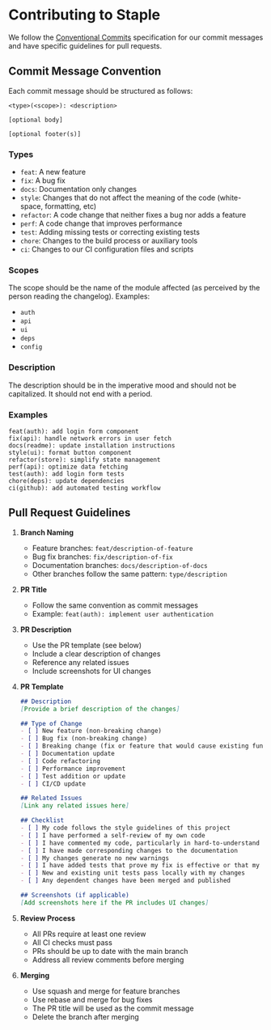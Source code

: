 # Contributing to Staple

We follow the [Conventional Commits](https://www.conventionalcommits.org/) specification for our commit messages and have specific guidelines for pull requests.

## Commit Message Convention

Each commit message should be structured as follows:

```
<type>(<scope>): <description>

[optional body]

[optional footer(s)]
```

### Types

- `feat`: A new feature
- `fix`: A bug fix
- `docs`: Documentation only changes
- `style`: Changes that do not affect the meaning of the code (white-space, formatting, etc)
- `refactor`: A code change that neither fixes a bug nor adds a feature
- `perf`: A code change that improves performance
- `test`: Adding missing tests or correcting existing tests
- `chore`: Changes to the build process or auxiliary tools
- `ci`: Changes to our CI configuration files and scripts

### Scopes

The scope should be the name of the module affected (as perceived by the person reading the changelog). Examples:
- `auth`
- `api`
- `ui`
- `deps`
- `config`

### Description

The description should be in the imperative mood and should not be capitalized. It should not end with a period.

### Examples

```
feat(auth): add login form component
fix(api): handle network errors in user fetch
docs(readme): update installation instructions
style(ui): format button component
refactor(store): simplify state management
perf(api): optimize data fetching
test(auth): add login form tests
chore(deps): update dependencies
ci(github): add automated testing workflow
```

## Pull Request Guidelines

1. **Branch Naming**
   - Feature branches: `feat/description-of-feature`
   - Bug fix branches: `fix/description-of-fix`
   - Documentation branches: `docs/description-of-docs`
   - Other branches follow the same pattern: `type/description`

2. **PR Title**
   - Follow the same convention as commit messages
   - Example: `feat(auth): implement user authentication`

3. **PR Description**
   - Use the PR template (see below)
   - Include a clear description of changes
   - Reference any related issues
   - Include screenshots for UI changes

4. **PR Template**
   ```markdown
   ## Description
   [Provide a brief description of the changes]

   ## Type of Change
   - [ ] New feature (non-breaking change)
   - [ ] Bug fix (non-breaking change)
   - [ ] Breaking change (fix or feature that would cause existing functionality to not work as expected)
   - [ ] Documentation update
   - [ ] Code refactoring
   - [ ] Performance improvement
   - [ ] Test addition or update
   - [ ] CI/CD update

   ## Related Issues
   [Link any related issues here]

   ## Checklist
   - [ ] My code follows the style guidelines of this project
   - [ ] I have performed a self-review of my own code
   - [ ] I have commented my code, particularly in hard-to-understand areas
   - [ ] I have made corresponding changes to the documentation
   - [ ] My changes generate no new warnings
   - [ ] I have added tests that prove my fix is effective or that my feature works
   - [ ] New and existing unit tests pass locally with my changes
   - [ ] Any dependent changes have been merged and published

   ## Screenshots (if applicable)
   [Add screenshots here if the PR includes UI changes]
   ```

5. **Review Process**
   - All PRs require at least one review
   - All CI checks must pass
   - PRs should be up to date with the main branch
   - Address all review comments before merging

6. **Merging**
   - Use squash and merge for feature branches
   - Use rebase and merge for bug fixes
   - The PR title will be used as the commit message
   - Delete the branch after merging 